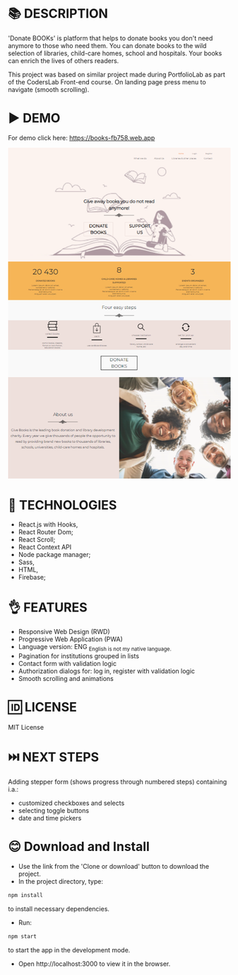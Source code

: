 # 📚 DESCRIPTION
'Donate BOOKs' is platform that helps to donate books you don't need anymore to those who need them. 
You can donate books to the wild selection of libraries, child-care homes, school and hospitals.
Your books can enrich the lives of others readers.

This project was based on similar project made during PortfolioLab as part of the CodersLab Front-end course.
On landing page press menu to navigate (smooth scrolling).

# ▶️ DEMO
For demo click here:
https://books-fb758.web.app

![BooksScreen](public/BooksScreen.png)

# 📓 TECHNOLOGIES 
* React.js with Hooks, 
* React Router Dom;
* React Scroll;
* React Context API
* Node package manager;
* Sass, 
* HTML, 
* Firebase;

# 👌 FEATURES
* Responsive Web Design (RWD)
* Progressive Web Application (PWA)
* Language version: ENG <sub> English is not my native language.
* Pagination for institutions grouped in lists
* Contact form with validation logic
* Authorization dialogs for: log in, register with validation logic
* Smooth scrolling and animations

# 🆔 LICENSE
MIT License

# ⏭️ NEXT STEPS
Adding stepper form (shows progress through numbered steps) containing i.a.:
* customized checkboxes and selects
* selecting toggle buttons
* date and time pickers

# 😊 Download and Install
* Use the link from the 'Clone or download' button to download the project.
* In the project directory, type:
```bash
npm install
```
to install necessary dependencies.

* Run:
```bash
npm start
```
to start the app in the development mode.

* Open http://localhost:3000 to view it in the browser.